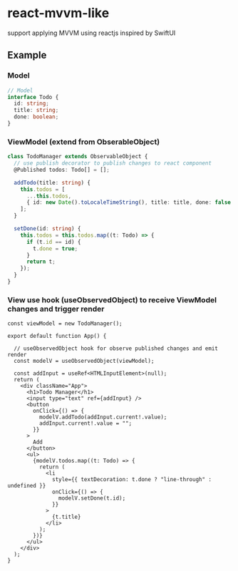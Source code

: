# react-mvvm-like
support applying MVVM using reactjs inspired by SwiftUI

## Example
### Model
```ts
// Model
interface Todo {
  id: string;
  title: string;
  done: boolean;
}
```



### ViewModel (extend from ObserableObject)
```ts
class TodoManager extends ObservableObject {
  // use publish decorator to publish changes to react component 
  @Published todos: Todo[] = [];

  addTodo(title: string) {
    this.todos = [
      ...this.todos,
      { id: new Date().toLocaleTimeString(), title: title, done: false }
    ];
  }

  setDone(id: string) {
    this.todos = this.todos.map((t: Todo) => {
      if (t.id == id) {
        t.done = true;
      }
      return t;
    });
  }
}
```

### View use hook (useObservedObject) to receive ViewModel changes and trigger render
```tsx
const viewModel = new TodoManager();

export default function App() {

  // useObservedObject hook for observe published changes and emit render
  const modelV = useObservedObject(viewModel);

  const addInput = useRef<HTMLInputElement>(null);
  return (
    <div className="App">
      <h1>Todo Manager</h1>
      <input type="text" ref={addInput} />
      <button
        onClick={() => {
          modelV.addTodo(addInput.current!.value);
          addInput.current!.value = "";
        }}
      >
        Add
      </button>
      <ul>
        {modelV.todos.map((t: Todo) => {
          return (
            <li
              style={{ textDecoration: t.done ? "line-through" : undefined }}
              onClick={() => {
                modelV.setDone(t.id);
              }}
            >
              {t.title}
            </li>
          );
        })}
      </ul>
    </div>
  );
}
```